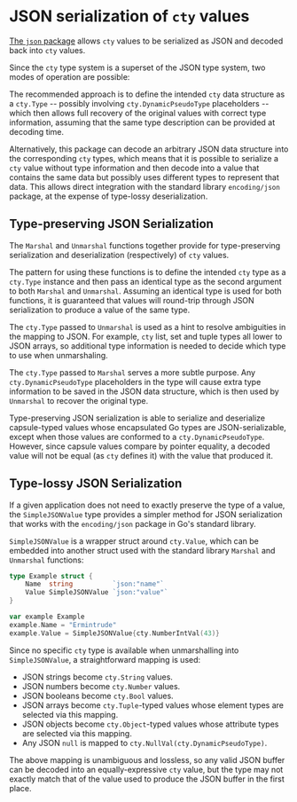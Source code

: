 # JSON serialization of `cty` values

[The `json` package](https://godoc.org/github.com/zclconf/go-cty/cty/json)
allows `cty` values to be serialized as JSON and decoded back into `cty` values.

Since the `cty` type system is a superset of the JSON type system, two modes
of operation are possible:

The recommended approach is to define the intended `cty` data structure as
a `cty.Type` -- possibly involving `cty.DynamicPseudoType` placeholders --
which then allows full recovery of the original values with correct type
information, assuming that the same type description can be provided at
decoding time.

Alternatively, this package can decode an arbitrary JSON data structure into
the corresponding `cty` types, which means that it is possible to serialize
a `cty` value without type information and then decode into a value that
contains the same data but possibly uses different types to represent
that data. This allows direct integration with the standard library
`encoding/json` package, at the expense of type-lossy deserialization.

## Type-preserving JSON Serialization

The `Marshal` and `Unmarshal` functions together provide for type-preserving
serialization and deserialization (respectively) of `cty` values.

The pattern for using these functions is to define the intended `cty` type
as a `cty.Type` instance and then pass an identical type as the second argument
to both `Marshal` and `Unmarshal`. Assuming an identical type is used for both
functions, it is guaranteed that values will round-trip through JSON
serialization to produce a value of the same type.

The `cty.Type` passed to `Unmarshal` is used as a hint to resolve ambiguities
in the mapping to JSON. For example, `cty` list, set and tuple types all
lower to JSON arrays, so additional type information is needed to decide
which type to use when unmarshaling.

The `cty.Type` passed to `Marshal` serves a more subtle purpose. Any
`cty.DynamicPseudoType` placeholders in the type will cause extra type
information to be saved in the JSON data structure, which is then used
by `Unmarshal` to recover the original type.

Type-preserving JSON serialization is able to serialize and deserialize
capsule-typed values whose encapsulated Go types are JSON-serializable, except
when those values are conformed to a `cty.DynamicPseudoType`. However, since
capsule values compare by pointer equality, a decoded value will not be
equal (as `cty` defines it) with the value that produced it.

## Type-lossy JSON Serialization

If a given application does not need to exactly preserve the type of a value,
the `SimpleJSONValue` type provides a simpler method for JSON serialization
that works with the `encoding/json` package in Go's standard library.

`SimpleJSONValue` is a wrapper struct around `cty.Value`, which can be
embedded into another struct used with the standard library `Marshal` and
`Unmarshal` functions:

```go
type Example struct {
    Name  string          `json:"name"`
    Value SimpleJSONValue `json:"value"`
}

var example Example
example.Name = "Ermintrude"
example.Value = SimpleJSONValue{cty.NumberIntVal(43)}
```

Since no specific `cty` type is available when unmarshalling into
`SimpleJSONValue`, a straightforward mapping is used:

* JSON strings become `cty.String` values.
* JSON numbers become `cty.Number` values.
* JSON booleans become `cty.Bool` values.
* JSON arrays become `cty.Tuple`-typed values whose element types are selected via this mapping.
* JSON objects become `cty.Object`-typed values whose attribute types are selected via this mapping.
* Any JSON `null` is mapped to `cty.NullVal(cty.DynamicPseudoType)`.

The above mapping is unambiguous and lossless, so any valid JSON buffer can be
decoded into an equally-expressive `cty` value, but the type may not exactly
match that of the value used to produce the JSON buffer in the first place.
